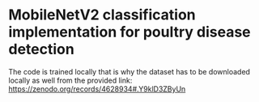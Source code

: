 # MobileNetV2 classification implementation for poultry disease detection
The code is trained locally that is why the dataset has to be downloaded locally as well from the provided link: https://zenodo.org/records/4628934#.Y9klD3ZByUn